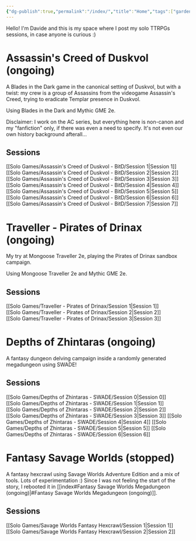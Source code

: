 ```yaml
---
{"dg-publish":true,"permalink":"/index/","title":"Home","tags":["gardenEntry"]}
---
```


Hello! 
I'm Davide and this is my space where I post my solo TTRPGs sessions, in case anyone is curious :)

# Assassin's Creed of Duskvol (ongoing)
A Blades in the Dark game in the canonical setting of Duskvol, but with a twist: my crew is a group of Assassins from the videogame Assassin's Creed, trying to eradicate Templar presence in Duskvol.

Using Blades in the Dark and Mythic GME 2e.

Disclaimer: I work on the AC series, but everything here is non-canon and my "fanfiction" only, if there was even a need to specify. It's not even our own history background afterall...

## Sessions
[[Solo Games/Assassin's Creed of Duskvol - BitD/Session 1\|Session 1]]  
[[Solo Games/Assassin's Creed of Duskvol - BitD/Session 2\|Session 2]]  
[[Solo Games/Assassin's Creed of Duskvol - BitD/Session 3\|Session 3]]  
[[Solo Games/Assassin's Creed of Duskvol - BitD/Session 4\|Session 4]]  
[[Solo Games/Assassin's Creed of Duskvol - BitD/Session 5\|Session 5]]  
[[Solo Games/Assassin's Creed of Duskvol - BitD/Session 6\|Session 6]]  
[[Solo Games/Assassin's Creed of Duskvol - BitD/Session 7\|Session 7]]  

# Traveller - Pirates of Drinax (ongoing)
My try at Mongoose Traveller 2e, playing the Pirates of Drinax sandbox campaign.

Using Mongoose Traveller 2e and Mythic GME 2e.

## Sessions
[[Solo Games/Traveller - Pirates of Drinax/Session 1\|Session 1]]  
[[Solo Games/Traveller - Pirates of Drinax/Session 2\|Session 2]]  
[[Solo Games/Traveller - Pirates of Drinax/Session 3\|Session 3]]  

# Depths of Zhintaras (ongoing)
A fantasy dungeon delving campaign inside a randomly generated megadungeon using SWADE!

## Sessions
[[Solo Games/Depths of Zhintaras - SWADE/Session 0\|Session 0]]  
[[Solo Games/Depths of Zhintaras - SWADE/Session 1\|Session 1]]  
[[Solo Games/Depths of Zhintaras - SWADE/Session 2\|Session 2]]  
[[Solo Games/Depths of Zhintaras - SWADE/Session 3\|Session 3]]
[[Solo Games/Depths of Zhintaras - SWADE/Session 4\|Session 4]]
[[Solo Games/Depths of Zhintaras - SWADE/Session 5\|Session 5]]
[[Solo Games/Depths of Zhintaras - SWADE/Session 6\|Session 6]]

# Fantasy Savage Worlds (stopped)
A fantasy hexcrawl using Savage Worlds Adventure Edition and a mix of tools. Lots of experimentation :)
Since I was not feeling the start of the story, I rebooted it in [[index#Fantasy Savage Worlds Megadungeon (ongoing)\|#Fantasy Savage Worlds Megadungeon (ongoing)]].

## Sessions
[[Solo Games/Savage Worlds Fantasy Hexcrawl/Session 1\|Session 1]]  
[[Solo Games/Savage Worlds Fantasy Hexcrawl/Session 2\|Session 2]]  

